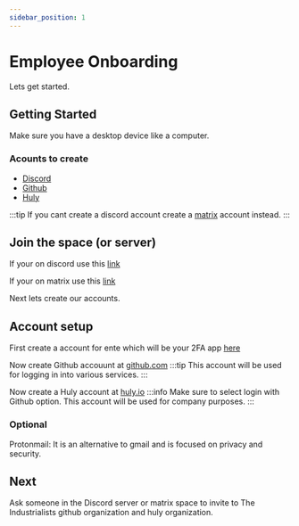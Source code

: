```yaml
---
sidebar_position: 1
---
```


# Employee Onboarding

Lets get started.

## Getting Started

Make sure you have a desktop device like a computer.


### Acounts to create

- [Discord](https://discord.com)
- [Github](https://github.com)
- [Huly](https://huly.io)

:::tip 
If you cant create a discord account create a [matrix](https://matrix.org) account instead.
:::

## Join the space (or server)

If your on discord use this [link](https://discord.gg/mEpm8FqPTk)

If your on matrix use this [link](https://matrix.to/#/!msHRljEGAYyLdEunZL:matrix.org)

Next lets create our accounts.

## Account setup

First create a account for ente which will be your 2FA app [here](https://ente.io/auth/)

Now create Github accouunt at [github.com](https://github.com)
:::tip 
This account will be used for logging in into various services.
:::

Now create a Huly account at [huly.io](https://huly.io)
:::info
Make sure to select login with Github option.
This account will be used for company purposes.
:::



### Optional
 Protonmail: It is an alternative to gmail and is focused on privacy and security.
 
## Next

Ask someone in the Discord server or matrix space to invite to The Industrialists github organization and huly organization.
